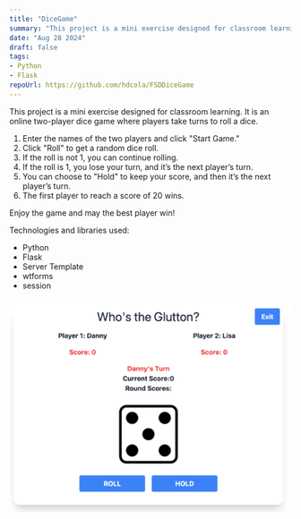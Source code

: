 ```yaml
---
title: "DiceGame"
summary: "This project is a mini exercise designed for classroom learning. It is an online two-player dice game where players take turns to roll a dice. "
date: "Aug 28 2024"
draft: false
tags:
- Python
- Flask
repoUrl: https://github.com/hdcola/FSDDiceGame
---
```



This project is a mini exercise designed for classroom learning. It is an online two-player dice game where players take turns to roll a dice. 

1. Enter the names of the two players and click "Start Game."
2. Click "Roll" to get a random dice roll.
3. If the roll is not 1, you can continue rolling.
4. If the roll is 1, you lose your turn, and it’s the next player’s turn.
5. You can choose to "Hold" to keep your score, and then it’s the next player’s turn.
6. The first player to reach a score of 20 wins.

Enjoy the game and may the best player win!

Technologies and libraries used:
- Python
- Flask
- Server Template
- wtforms
- session

![DiceGame](./dicegame.png)